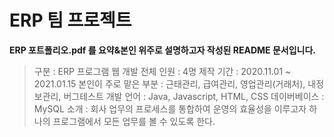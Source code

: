 # ERP 팀 프로젝트
**ERP 포트폴리오.pdf 를 요약&본인 위주로 설명하고자 작성된 README 문서입니다.**
> 구분 : ERP 프로그램 웹 개발
> 전체 인원 : 4명
> 제작 기간 : 2020.11.01 ~ 2021.01.15
> 본인이 주로 맡은 부분 : 근태관리, 급여관리, 영업관리(거래처), 내정보관리, 버그테스트
> 개발 언어 :  Java, Javascript, HTML, CSS
> 데이버베이스 : MySQL
> 소개 : 회사 업무의 프로세스를 통합하여 운영의 효율성을 이루고자 하나의 프로그램에서 모든 업무를 볼 수 있도록 한다.


